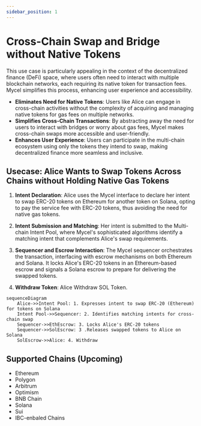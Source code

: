 ```yaml
---
sidebar_position: 1
---
```


# Cross-Chain Swap and Bridge without Native Tokens

This use case is particularly appealing in the context of the decentralized finance (DeFi) space, where users often need to interact with multiple blockchain networks, each requiring its native token for transaction fees. Mycel simplifies this process, enhancing user experience and accessibility.

- **Eliminates Need for Native Tokens**: Users like Alice can engage in cross-chain activities without the complexity of acquiring and managing native tokens for gas fees on multiple networks.
- **Simplifies Cross-Chain Transactions**: By abstracting away the need for users to interact with bridges or worry about gas fees, Mycel makes cross-chain swaps more accessible and user-friendly.
- **Enhances User Experience**: Users can participate in the multi-chain ecosystem using only the tokens they intend to swap, making decentralized finance more seamless and inclusive.

## Usecase: **Alice Wants to Swap Tokens Across Chains without Holding Native Gas Tokens**

1. **Intent Declaration**: Alice uses the Mycel interface to declare her intent to swap ERC-20 tokens on Ethereum for another token on Solana, opting to pay the service fee with ERC-20 tokens, thus avoiding the need for native gas tokens.

2. **Intent Submission and Matching**: Her intent is submitted to the Multi-chain Intent Pool, where Mycel's sophisticated algorithms identify a matching intent that complements Alice's swap requirements.

3. **Sequencer and Escrow Interaction**: The Mycel sequencer orchestrates the transaction, interfacing with escrow mechanisms on both Ethereum and Solana. It locks Alice's ERC-20 tokens in an Ethereum-based escrow and signals a Solana escrow to prepare for delivering the swapped tokens.

4. **Withdraw Token**: Alice Withdraw SOL Token.

```mermaid
sequenceDiagram
    Alice->>Intent Pool: 1. Expresses intent to swap ERC-20 (Ethereum) for tokens on Solana
    Intent Pool->>Sequencer: 2. Identifies matching intents for cross-chain swap
    Sequencer->>EthEscrow: 3. Locks Alice's ERC-20 tokens
    Sequencer->>SolEscrow: 3 .Releases swapped tokens to Alice on Solana
    SolEscrow->>Alice: 4. Withdraw
```

## Supported Chains (Upcoming)

- Ethereum
- Polygon
- Arbitrum
- Optimism
- BNB Chain
- Solana
- Sui
- IBC-enbaled Chains
